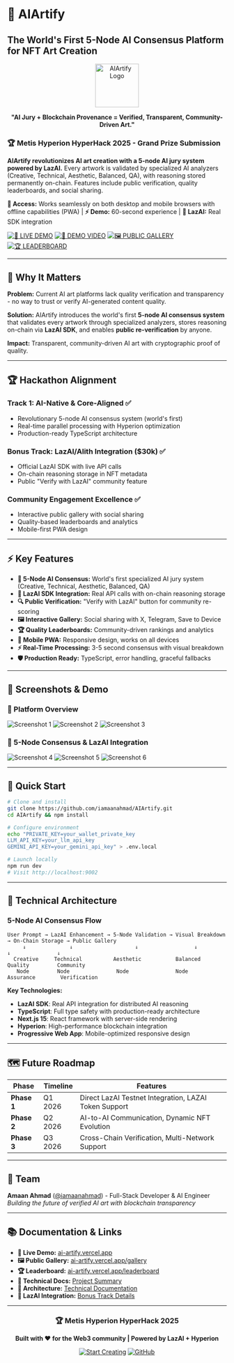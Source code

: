 # 🎨 AIArtify
## **The World's First 5-Node AI Consensus Platform for NFT Art Creation**

<p align="center">
  <img src="https://i.ibb.co/93dZ5qdH/Art-Chain-AILogo.png" alt="AIArtify Logo" width="100" height="100">
</p>

<p align="center">
  <strong>"AI Jury + Blockchain Provenance = Verified, Transparent, Community-Driven Art."</strong>
</p>

### **🏆 Metis Hyperion HyperHack 2025 - Grand Prize Submission**

**AIArtify revolutionizes AI art creation with a 5-node AI jury system powered by LazAI.** Every artwork is validated by specialized AI analyzers (Creative, Technical, Aesthetic, Balanced, QA), with reasoning stored permanently on-chain. Features include public verification, quality leaderboards, and social sharing.

**📱 Access:** Works seamlessly on both desktop and mobile browsers with offline capabilities (PWA) | **⚡ Demo:** 60-second experience | **🧠 LazAI:** Real SDK integration

[![🚀 LIVE DEMO](https://img.shields.io/badge/🚀-LIVE_DEMO-FF6B6B?style=for-the-badge&logo=rocket)](https://ai-artify.vercel.app/)
[![🎥 DEMO VIDEO](https://img.shields.io/badge/🎥-DEMO_VIDEO-9D4EDD?style=for-the-badge&logo=play)](https://ai-artify.vercel.app/onboarding)
[![🖼️ PUBLIC GALLERY](https://img.shields.io/badge/🖼️-PUBLIC_GALLERY-4ECDC4?style=for-the-badge&logo=image)](https://ai-artify.vercel.app/gallery)
[![🏆 LEADERBOARD](https://img.shields.io/badge/🏆-LEADERBOARD-FFD93D?style=for-the-badge&logo=trophy)](https://ai-artify.vercel.app/leaderboard)

---

## 🎯 **Why It Matters**

**Problem:** Current AI art platforms lack quality verification and transparency - no way to trust or verify AI-generated content quality.

**Solution:** AIArtify introduces the world's first **5-node AI consensus system** that validates every artwork through specialized analyzers, stores reasoning on-chain via **LazAI SDK**, and enables **public re-verification** by anyone.

**Impact:** Transparent, community-driven AI art with cryptographic proof of quality.

---

## 🏆 **Hackathon Alignment**

### **Track 1: AI-Native & Core-Aligned** ✅
- Revolutionary 5-node AI consensus system (world's first)
- Real-time parallel processing with Hyperion optimization
- Production-ready TypeScript architecture

### **Bonus Track: LazAI/Alith Integration ($30k)** ✅  
- Official LazAI SDK with live API calls
- On-chain reasoning storage in NFT metadata
- Public "Verify with LazAI" community feature

### **Community Engagement Excellence** ✅
- Interactive public gallery with social sharing
- Quality-based leaderboards and analytics
- Mobile-first PWA design

---

## ⚡ **Key Features**

- **🧠 5-Node AI Consensus:** World's first specialized AI jury system (Creative, Technical, Aesthetic, Balanced, QA)
- **🔗 LazAI SDK Integration:** Real API calls with on-chain reasoning storage 
- **🔍 Public Verification:** "Verify with LazAI" button for community re-scoring
- **🖼️ Interactive Gallery:** Social sharing with X, Telegram, Save to Device
- **🏆 Quality Leaderboards:** Community-driven rankings and analytics
- **📱 Mobile PWA:** Responsive design, works on all devices
- **⚡ Real-Time Processing:** 3-5 second consensus with visual breakdown
- **🛡️ Production Ready:** TypeScript, error handling, graceful fallbacks

---

## 📸 **Screenshots & Demo**

### 🎥 Platform Overview
![Screenshot 1](https://i.ibb.co/TB6LjM0z/image.png)
![Screenshot 2](https://i.ibb.co/QFh8SFxw/image.png)
![Screenshot 3](https://i.ibb.co/CsPhQ2wC/image.png)

### 🧠 5-Node Consensus & LazAI Integration  
![Screenshot 4](https://i.ibb.co/LdpgjdCw/image.png)
![Screenshot 5](https://i.ibb.co/WvhKQ7GX/image.png)
![Screenshot 6](https://i.ibb.co/4Z4PCs0w/image.png)

---

## 🚀 **Quick Start**

```bash
# Clone and install
git clone https://github.com/iamaanahmad/AIArtify.git
cd AIArtify && npm install

# Configure environment
echo "PRIVATE_KEY=your_wallet_private_key
LLM_API_KEY=your_llm_api_key
GEMINI_API_KEY=your_gemini_api_key" > .env.local

# Launch locally
npm run dev
# Visit http://localhost:9002
```

---

## 🧠 **Technical Architecture**

### **5-Node AI Consensus Flow**
```
User Prompt → LazAI Enhancement → 5-Node Validation → Visual Breakdown → On-Chain Storage → Public Gallery
     ↓              ↓                    ↓                  ↓               ↓               ↓
  Creative     Technical          Aesthetic           Balanced         Quality         Community
   Node         Node               Node               Node           Assurance        Verification
```

**Key Technologies:**
- **LazAI SDK**: Real API integration for distributed AI reasoning
- **TypeScript**: Full type safety with production-ready architecture
- **Next.js 15**: React framework with server-side rendering
- **Hyperion**: High-performance blockchain integration
- **Progressive Web App**: Mobile-optimized responsive design

---

## 🗺️ **Future Roadmap**

| Phase | Timeline | Features |
|-------|----------|----------|
| **Phase 1** | Q1 2026 | Direct LazAI Testnet Integration, LAZAI Token Support |
| **Phase 2** | Q2 2026 | AI-to-AI Communication, Dynamic NFT Evolution |
| **Phase 3** | Q3 2026 | Cross-Chain Verification, Multi-Network Support |

---

## 👤 **Team**

**Amaan Ahmad** ([@iamaanahmad](https://github.com/iamaanahmad)) - Full-Stack Developer & AI Engineer  
*Building the future of verified AI art with blockchain transparency*

---

## 📚 **Documentation & Links**

- **🚀 Live Demo:** [ai-artify.vercel.app](https://ai-artify.vercel.app/)
- **🖼️ Public Gallery:** [ai-artify.vercel.app/gallery](https://ai-artify.vercel.app/gallery)
- **🏆 Leaderboard:** [ai-artify.vercel.app/leaderboard](https://ai-artify.vercel.app/leaderboard)
- **📖 Technical Docs:** [Project Summary](./docs/PROJECT_SUMMARY.md)
- **🔧 Architecture:** [Technical Documentation](./docs/TECHNICAL_SUMMARY.md)
- **🎯 LazAI Integration:** [Bonus Track Details](./docs/bonus-track-lazai-integration.md)

---

<div align="center">

### **🏆 Metis Hyperion HyperHack 2025**

**Built with ❤️ for the Web3 community | Powered by LazAI + Hyperion**

[![Start Creating](https://img.shields.io/badge/🎨-Start_Creating-4ECDC4?style=for-the-badge)](https://ai-artify.vercel.app/)
[![GitHub](https://img.shields.io/badge/💻-Source_Code-333?style=for-the-badge&logo=github)](https://github.com/iamaanahmad/AIArtify)

</div>
